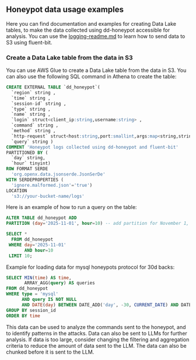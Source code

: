 ## Honeypot data usage examples

Here you can find documentation and examples for creating Data Lake tables, to make the data collected using dd-honeypot accessible for analysis. You can use the [logging-readme.md](logging-readme.md) to learn how to send data to S3 using fluent-bit.

### Create a Data Lake table from the data in S3
You can use AWS Glue to create a Data Lake table from the data in S3. You can also use the following SQL command in Athena to create the table:
```sql
CREATE EXTERNAL TABLE `dd_honeypot`(
  `region` string , 
  `time` string , 
  `session-id` string , 
  `type` string , 
  `name` string , 
  `login` struct<client_ip:string,username:string> , 
  `command` string , 
  `method` string , 
  `http-request` struct<host:string,port:smallint,args:map<string,string>,method:string,headers:map<string,string>,resource_type:string,body:string,path:string> , 
  `query` string )
COMMENT 'Honeypot logs collected using dd-honeypot and fluent-bit'
PARTITIONED BY ( 
  `day` string, 
  `hour` tinyint)
ROW FORMAT SERDE 
  'org.openx.data.jsonserde.JsonSerDe' 
WITH SERDEPROPERTIES ( 
  'ignore.malformed.json'='true') 
LOCATION
  's3://your-bucket-name/logs'
```
Here is an example of how to run a query on the table:
```sql
ALTER TABLE dd_honeypot ADD 
PARTITION (day='2025-11-01', hour=10) -- add partition for November 1, 2025, hour 10;

SELECT * 
  FROM dd_honeypot 
 WHERE day='2025-11-01' 
       AND hour=10 
 LIMIT 10;
```

Example for loading data for mysql honeypots protocol for 30d backs:
```sql
SELECT MIN(time) AS time, 
       ARRAY_AGG(query) AS queries
FROM dd_honeypot
WHERE type = 'mysql'
      AND query IS NOT NULL
      AND DATE(day) BETWEEN DATE_ADD('day', -30, CURRENT_DATE) AND DATE_ADD('day', -1, CURRENT_DATE)
GROUP BY session_id
ORDER BY time
```
This data can be used to analyze the commands sent to the honeypot, and to identify patterns in the attacks. Data can also be sent to LLMs for further analysis. If data is too large, consider changing the filtering and aggregation criteria to reduce the amount of data sent to the LLM. The data can also be chunked before it is sent to the LLM.
